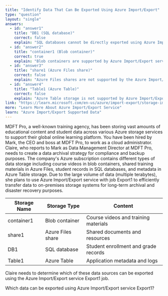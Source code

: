 ```yaml
---
title: "Identify Data That Can Be Exported Using Azure Import/Export"
type: "question"
layout: "single"
answers:
  - id: "answer1"
    title: "DB1 (SQL database)"
    correct: false
    explain: "SQL databases cannot be directly exported using Azure Import/Export service. SQL databases require database-specific export methods like BACPAC files or SQL Server tools for data migration."
  - id: "answer2"
    title: "container1 (Blob container)"
    correct: true
    explain: "Blob containers are supported by Azure Import/Export service. You can export blob data from Azure Storage accounts to on-premises locations using physical drives, making this the correct choice for Export1."
  - id: "answer3"
    title: "share1 (Azure Files share)"
    correct: false
    explain: "Azure Files shares are not supported by the Azure Import/Export service. Azure Files uses SMB protocol and requires different methods for data transfer, such as AzCopy or Azure File Sync."
  - id: "answer4"
    title: "Table1 (Azure Table)"
    correct: false
    explain: "Azure Table storage is not supported by Azure Import/Export service. Table data uses a different storage format and requires specific tools like AzCopy or Azure Storage Explorer for data migration."
link: "https://learn.microsoft.com/en-us/azure/import-export/storage-import-export-service"
more: "Learn More About Azure Import/Export Service"
learn: "Azure Import/Export Supported Data"
---
```


MDFT Pro, a well-known training agency, has been storing vast amounts of educational content and student data across various Azure storage services to support their global online learning platform. You have been hired by Mark, the CEO and boss at MDFT Pro, to work as a cloud administrator. Claire, who reports to Mark as Data Management Director at MDFT Pro, needs to create a data archival strategy for compliance and backup purposes. The company's Azure subscription contains different types of data storage including course videos in blob containers, shared training materials in Azure Files, student records in SQL databases, and metadata in Azure Table storage. Due to the large volume of data (multiple terabytes), she plans to use Azure Import/Export service with job Export1 to efficiently transfer data to on-premises storage systems for long-term archival and disaster recovery purposes.

| Storage Name | Storage Type | Content |
|--------------|--------------|---------|
| container1 | Blob container | Course videos and training materials |
| share1 | Azure Files share | Shared documents and resources |
| DB1 | SQL database | Student enrollment and grade records |
| Table1 | Azure Table | Application metadata and logs |

Claire needs to determine which of these data sources can be exported using the Azure Import/Export service Export1 job.

Which data can be exported using Azure Import/Export service Export1?
